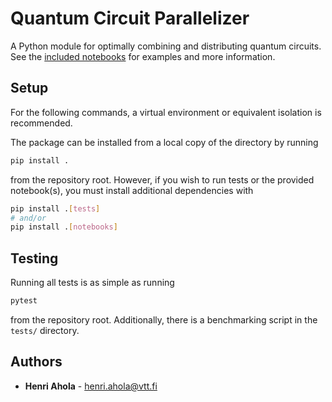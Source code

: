 # Quantum Circuit Parallelizer

A Python module for optimally combining and distributing quantum circuits. See the
[included notebooks](./notebooks/) for examples and more information.

## Setup

For the following commands, a virtual environment or equivalent isolation is recommended.

The package can be installed from a local copy of the directory by running

```bash
pip install .
```

from the repository root. However, if you wish to run tests or the provided notebook(s), you must
install additional dependencies with

```bash
pip install .[tests]
# and/or
pip install .[notebooks]
```

## Testing

Running all tests is as simple as running

```bash
pytest
```

from the repository root. Additionally, there is a benchmarking script in the `tests/` directory.

## Authors

- **Henri Ahola** - henri.ahola@vtt.fi
